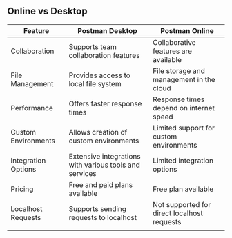 ## Online vs Desktop
| **Feature**         | **Postman Desktop**                                    | **Postman Online**                          |
| ------------------- | ------------------------------------------------------ | ------------------------------------------- |
| Collaboration       | Supports team collaboration features                   | Collaborative features are available        |
| File Management     | Provides access to local file system                   | File storage and management in the cloud    |
| Performance         | Offers faster response times                           | Response times depend on internet speed     |
| Custom Environments | Allows creation of custom environments                 | Limited support for custom environments     |
| Integration Options | Extensive integrations with various tools and services | Limited integration options                 |
| Pricing             | Free and paid plans available                          | Free plan available                         |
| Localhost Requests  | Supports sending requests to localhost                 | Not supported for direct localhost requests |
|                     |                                                        |                                             |